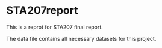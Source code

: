 # STA207report
This is a reprot for STA207 final report.

The data file contains all necessary datasets for this project.

